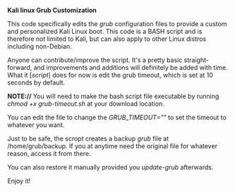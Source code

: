 **Kali linux Grub Customization**

This code specifically edits the _grub_ configuration files to provide a custom and personalized Kali Linux boot.
This code is a BASH script and is therefore not limited to Kali, but can also apply to other Linux distros including non-Debian.

Anyone can contribute/improve the script. It's a pretty basic straight-forward, and improvements and additions will definitely be added with time.
What it [_script_] does for now is edit the grub timeout, which is set at 10 seconds by default.

**NOTE://** You will need to make the bash script file executable by running _chmod +x grub-timeout.sh_ at your download location.

You can edit the file to change the _GRUB_TIMEOUT=""_ to set the timeout to whatever you want.

Just to be safe, the scropt creates a backup _grub_  file at /home/grub/backup. 
If you at anytime need the original file for whatever reason, access it from there. 

You can also restore it manually provided you _update-grub_ afterwards.

Enjoy it!

